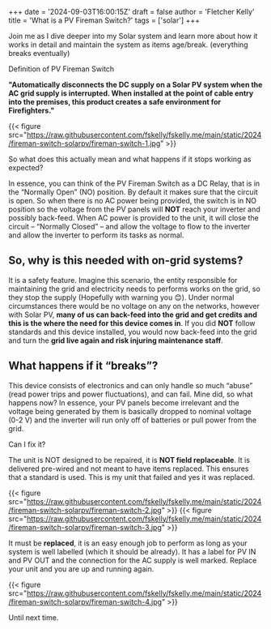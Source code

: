 +++
date = '2024-09-03T16:00:15Z'
draft = false
author = 'Fletcher Kelly'
title = 'What is a PV Fireman Switch?'
tags = ['solar']
+++

Join me as I dive deeper into my Solar system and learn more about how it works in detail and maintain the system as items age/break. (everything breaks eventually)

Definition of PV Fireman Switch

**"Automatically disconnects the DC supply on a Solar PV system when the AC grid supply is interrupted. When installed at the point of cable entry into the premises, this product creates a safe environment for Firefighters."**

{{< figure src="https://raw.githubusercontent.com/fskelly/fskelly.me/main/static/2024/fireman-switch-solarpv/fireman-switch-1.jpg"  >}}

So what does this actually mean and what happens if it stops working as expected?

In essence, you can think of the PV Fireman Switch as a DC Relay, that is in the “Normally Open” (NO) position. By default it makes sure that the circuit is open. So when there is no AC power being provided, the switch is in NO position so the voltage from the PV panels will **NOT** reach your inverter and possibly back-feed. When AC power is provided to the unit, it will close the circuit – “Normally Closed” – and allow the voltage to flow to the inverter and allow the inverter to perform its tasks as normal.

## So, why is this needed with on-grid systems?

It is a safety feature. Imagine this scenario, the entity responsible for maintaining the grid and electricity needs to performs works on the grid, so they stop the supply (Hopefully with warning you 😊). Under normal circumstances there would be no voltage on any on the networks, however with Solar PV, **many of us can back-feed into the grid and get credits and this is the where the need for this device comes in**. If you did **NOT** follow standards and this device installed, you would now back-feed into the grid and turn the **grid live again and risk injuring maintenance staff**.

## What happens if it “breaks”?

This device consists of electronics and can only handle so much “abuse” (read power trips and power fluctuations), and can fail. Mine did, so what happens now? In essence, your PV panels become irrelevant and the voltage being generated by them is basically dropped to nominal voltage (0-2 V) and the inverter will run only off of batteries or pull power from the grid.

Can I fix it?

The unit is NOT designed to be repaired, it is **NOT field replaceable**. It is delivered pre-wired and not meant to have items replaced. This ensures that a standard is used. This is my unit that failed and yes it was replaced.

{{< figure src="https://raw.githubusercontent.com/fskelly/fskelly.me/main/static/2024/fireman-switch-solarpv/fireman-switch-2.jpg"  >}}
{{< figure src="https://raw.githubusercontent.com/fskelly/fskelly.me/main/static/2024/fireman-switch-solarpv/fireman-switch-3.jpg"  >}}

It must be **replaced**, it is an easy enough job to perform as long as your system is well labelled (which it should be already). It has a label for PV IN and PV OUT and the connection for the AC supply is well marked. Replace your unit and you are up and running again.

{{< figure src="https://raw.githubusercontent.com/fskelly/fskelly.me/main/static/2024/fireman-switch-solarpv/fireman-switch-4.jpg"  >}}

Until next time.
